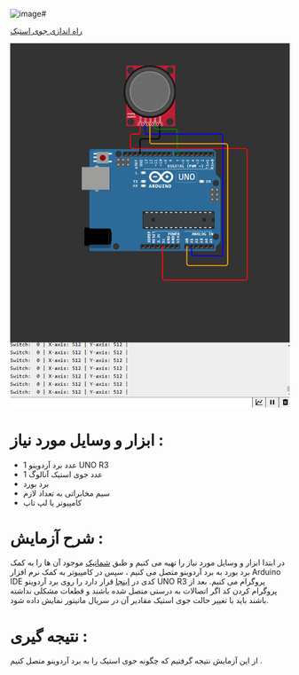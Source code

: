 ![image](https://github.com/user-attachments/assets/8660f87b-4444-40d1-9b0f-2d077da92428)#

[ راه اندازی جوی استیک ](https://github.com/mohsenkmt/MicroProcessor/blob/main/Arduino%20File/14030905/3%20Joystick%20Launch/Joystick%20Launch.ino)

<p align="center">
  <img src="https://github.com/mohsenkmt/MicroProcessor/blob/main/Photo/27_Joystick_Launch.jpeg" alt="Joystick Launch" />
</p>


# ابزار و وسایل مورد نیاز :
* 1 عدد برد آردوینو UNO R3
* 1 عدد جوی استیک آنالوگ
* برد بورد
* سیم مخابراتی به تعداد لازم
* کامپیوتر یا لپ تاپ

 # شرح آزمایش : 
 در ابتدا ابزار و وسایل مورد نیاز را تهیه می کنیم و طبق [شماتیک](https://github.com/mohsenkmt/MicroProcessor/blob/main/Photo/27_Joystick_Launch.jpeg) موجود آن ها را به کمک برد بورد به برد آردوینو متصل می کنیم ، سپس در کامپیوتر به کمک نرم افزار Arduino IDE کدی در [اینجا](https://github.com/mohsenkmt/MicroProcessor/blob/main/Arduino%20File/14030905/3%20Joystick%20Launch/Joystick%20Launch.ino) قرار دارد را روی برد آردوینو UNO R3 پروگرام می کنیم.
 بعد از پروگرام کردن کد اگر اتصالات به درستی متصل شده باشند و قطعات مشکلی نداشته باشند باید با تغییر حالت جوی استیک مقادیر آن در سریال مانیتور نمایش داده شود.

# نتیجه گیری : 
 از این آزمایش نتیجه گرفتیم که چگونه جوی استیک را به برد آردوینو متصل کنیم .
